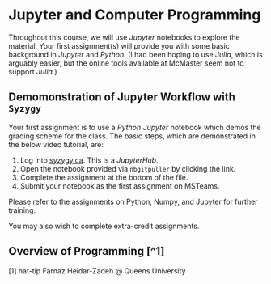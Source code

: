 # Jupyter and Computer Programming

Throughout this course, we will use *Jupyter* notebooks to explore the material. Your first assignment(s) will provide you with some basic background in *Jupyter* and *Python*. (I had been hoping to use *Julia*, which is arguably easier, but the online tools available at McMaster seem not to support *Julia*.)

## Demomonstration of Jupyter Workflow with `Syzygy`

Your first assignment is to use a *Python* *Jupyter* notebook which demos the grading scheme for the class. The basic steps, which are demonstrated in the below video tutorial, are:

1. Log into [syzygy.ca](https://mcmaster.syzygy.ca/). This is a *JupyterHub*.
2. Open the notebook provided via `nbgitpuller` by clicking the link.
3. Complete the assignment at the bottom of the file.
4. Submit your notebook as the first assignment on MSTeams. 

Please refer to the assignments on Python, Numpy, and Jupyter for further training.

You may also wish to complete extra-credit assignments.

## Overview of Programming [^1]

[1] hat-tip Farnaz Heidar-Zadeh @ Queens University




